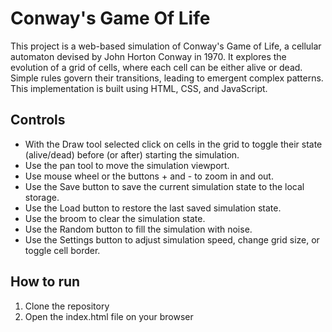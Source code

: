 # Conway's Game Of Life

This project is a web-based simulation of Conway's Game of Life, a cellular automaton devised by John Horton Conway in 1970. It explores the evolution of a grid of cells, where each cell can be either alive or dead. Simple rules govern their transitions, leading to emergent complex patterns. This implementation is built using HTML, CSS, and JavaScript.

## Controls

- With the Draw tool selected click on cells in the grid to toggle their state (alive/dead) before (or after) starting the simulation.
- Use the pan tool to move the simulation viewport.
- Use mouse wheel or the buttons + and - to zoom in and out.
- Use the Save button to save the current simulation state to the local storage.
- Use the Load button to restore the last saved simulation state.
- Use the broom to clear the simulation state. 
- Use the Random button to fill the simulation with noise.
- Use the Settings button to adjust simulation speed, change grid size, or toggle cell border.

## How to run
1. Clone the repository
2. Open the index.html file on your browser
